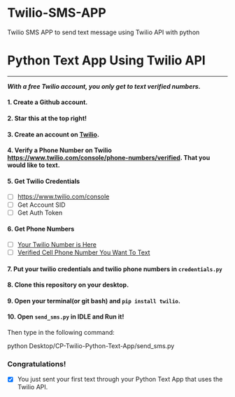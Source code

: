 # Twilio-SMS-APP
Twilio SMS APP to send text message using Twilio API with python

# Python Text App Using Twilio API
------

***With a free Twilio account, you only get to text verified numbers.***

#### 1. Create a Github account.
#### 2. Star this at the top right!
#### 3. Create an account on [Twilio](http://twilio.com).
#### 4. Verify a Phone Number on Twilio https://www.twilio.com/console/phone-numbers/verified. That you would like to text.

#### 5. Get Twilio Credentials
- [ ] https://www.twilio.com/console 
- [ ] Get Account SID
- [ ] Get Auth Token

#### 6. Get Phone Numbers
- [ ] [Your Twilio Number is Here](https://www.twilio.com/console/phone-numbers/incoming)
- [ ] [Verified Cell Phone Number You Want To Text](https://www.twilio.com/console/phone-numbers/verified)

#### 7. Put your twilio credentials and twilio phone numbers in `credentials.py`

#### 8. Clone this repository on your desktop.

#### 9. Open your terminal(or git bash) and `pip install twilio`.

#### 10. Open `send_sms.py` in **IDLE** and Run it!


Then type in the following command:

python Desktop/CP-Twilio-Python-Text-App/send_sms.py


### Congratulations!
- [X] You just sent your first text through your Python Text App that uses the Twilio API.
